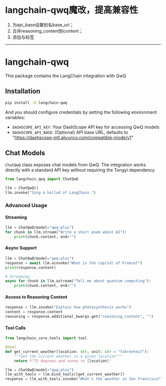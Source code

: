 # langchain-qwq魔改，提高兼容性
1. 为api_base设置别名base_url；
2. 合并reasoning_content到content；
3. 添加<think>与</think>标签

---

# langchain-qwq

This package contains the LangChain integration with QwQ

## Installation

```bash
pip install -U langchain-qwq
```

And you should configure credentials by setting the following environment variables:

* `DASHSCOPE_API_KEY`: Your DashScope API key for accessing QwQ models
* `DASHSCOPE_API_BASE`: (Optional) API base URL, defaults to "https://dashscope-intl.aliyuncs.com/compatible-mode/v1"

## Chat Models

`ChatQwQ` class exposes chat models from QwQ. The integration works directly with a standard API key without requiring the Tongyi dependency.

```python
from langchain_qwq import ChatQwQ

llm = ChatQwQ()
llm.invoke("Sing a ballad of LangChain.")
```

### Advanced Usage

#### Streaming

```python
llm = ChatQwQ(model="qwq-plus")
for chunk in llm.stream("Write a short poem about AI"):
    print(chunk.content, end="")
```

#### Async Support

```python
llm = ChatQwQ(model="qwq-plus")
response = await llm.ainvoke("What is the capital of France?")
print(response.content)

# Streaming
async for chunk in llm.astream("Tell me about quantum computing"):
    print(chunk.content, end="")
```

#### Access to Reasoning Content

```python
response = llm.invoke("Explain how photosynthesis works")
content = response.content
reasoning = response.additional_kwargs.get("reasoning_content", "")
```

#### Tool Calls

```python
from langchain_core.tools import tool

@tool
def get_current_weather(location: str, unit: str = "fahrenheit"):
    """Get the current weather in a given location"""
    return f"72 degrees and sunny in {location}"

llm = ChatQwQ(model="qwq-plus")
llm_with_tools = llm.bind_tools([get_current_weather])
response = llm_with_tools.invoke("What's the weather in San Francisco?")
```
